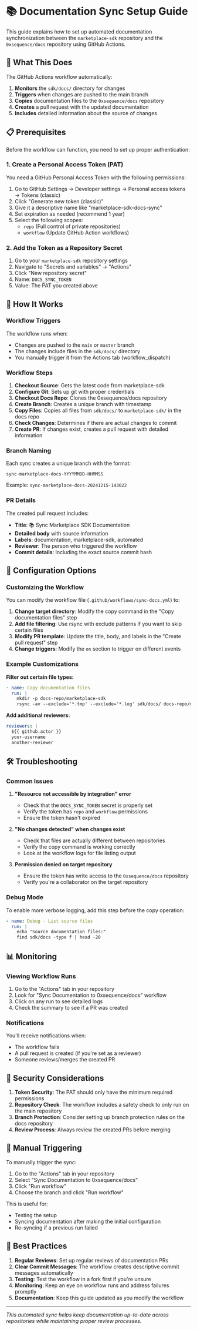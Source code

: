 # 📚 Documentation Sync Setup Guide

This guide explains how to set up automated documentation synchronization between the `marketplace-sdk` repository and the `0xsequence/docs` repository using GitHub Actions.

## 🎯 What This Does

The GitHub Actions workflow automatically:
1. **Monitors** the `sdk/docs/` directory for changes
2. **Triggers** when changes are pushed to the main branch
3. **Copies** documentation files to the `0xsequence/docs` repository
4. **Creates** a pull request with the updated documentation
5. **Includes** detailed information about the source of changes

## 📋 Prerequisites

Before the workflow can function, you need to set up proper authentication:

### 1. Create a Personal Access Token (PAT)

You need a GitHub Personal Access Token with the following permissions:

1. Go to GitHub Settings → Developer settings → Personal access tokens → Tokens (classic)
2. Click "Generate new token (classic)"
3. Give it a descriptive name like "marketplace-sdk-docs-sync"
4. Set expiration as needed (recommend 1 year)
5. Select the following scopes:
   - `repo` (Full control of private repositories)
   - `workflow` (Update GitHub Action workflows)

### 2. Add the Token as a Repository Secret

1. Go to your `marketplace-sdk` repository settings
2. Navigate to "Secrets and variables" → "Actions"
3. Click "New repository secret"
4. Name: `DOCS_SYNC_TOKEN`
5. Value: The PAT you created above

## 🚀 How It Works

### Workflow Triggers

The workflow runs when:
- Changes are pushed to the `main` or `master` branch
- The changes include files in the `sdk/docs/` directory
- You manually trigger it from the Actions tab (workflow_dispatch)

### Workflow Steps

1. **Checkout Source**: Gets the latest code from marketplace-sdk
2. **Configure Git**: Sets up git with proper credentials
3. **Checkout Docs Repo**: Clones the 0xsequence/docs repository
4. **Create Branch**: Creates a unique branch with timestamp
5. **Copy Files**: Copies all files from `sdk/docs/` to `marketplace-sdk/` in the docs repo
6. **Check Changes**: Determines if there are actual changes to commit
7. **Create PR**: If changes exist, creates a pull request with detailed information

### Branch Naming

Each sync creates a unique branch with the format:
```
sync-marketplace-docs-YYYYMMDD-HHMMSS
```

Example: `sync-marketplace-docs-20241215-143022`

### PR Details

The created pull request includes:
- **Title**: 📚 Sync Marketplace SDK Documentation
- **Detailed body** with source information
- **Labels**: documentation, marketplace-sdk, automated
- **Reviewer**: The person who triggered the workflow
- **Commit details**: Including the exact source commit hash

## 🔧 Configuration Options

### Customizing the Workflow

You can modify the workflow file (`.github/workflows/sync-docs.yml`) to:

1. **Change target directory**: Modify the copy command in the "Copy documentation files" step
2. **Add file filtering**: Use rsync with exclude patterns if you want to skip certain files
3. **Modify PR template**: Update the title, body, and labels in the "Create pull request" step
4. **Change triggers**: Modify the `on` section to trigger on different events

### Example Customizations

**Filter out certain file types:**
```yaml
- name: Copy documentation files
  run: |
    mkdir -p docs-repo/marketplace-sdk
    rsync -av --exclude='*.tmp' --exclude='*.log' sdk/docs/ docs-repo/marketplace-sdk/
```

**Add additional reviewers:**
```yaml
reviewers: |
  ${{ github.actor }}
  your-username
  another-reviewer
```

## 🛠️ Troubleshooting

### Common Issues

1. **"Resource not accessible by integration" error**
   - Check that the `DOCS_SYNC_TOKEN` secret is properly set
   - Verify the token has `repo` and `workflow` permissions
   - Ensure the token hasn't expired

2. **"No changes detected" when changes exist**
   - Check that files are actually different between repositories
   - Verify the copy command is working correctly
   - Look at the workflow logs for file listing output

3. **Permission denied on target repository**
   - Ensure the token has write access to the `0xsequence/docs` repository
   - Verify you're a collaborator on the target repository

### Debug Mode

To enable more verbose logging, add this step before the copy operation:

```yaml
- name: Debug - List source files
  run: |
    echo "Source documentation files:"
    find sdk/docs -type f | head -20
```

## 📊 Monitoring

### Viewing Workflow Runs

1. Go to the "Actions" tab in your repository
2. Look for "Sync Documentation to 0xsequence/docs" workflow
3. Click on any run to see detailed logs
4. Check the summary to see if a PR was created

### Notifications

You'll receive notifications when:
- The workflow fails
- A pull request is created (if you're set as a reviewer)
- Someone reviews/merges the created PR

## 🔐 Security Considerations

1. **Token Security**: The PAT should only have the minimum required permissions
2. **Repository Check**: The workflow includes a safety check to only run on the main repository
3. **Branch Protection**: Consider setting up branch protection rules on the docs repository
4. **Review Process**: Always review the created PRs before merging

## 🚀 Manual Triggering

To manually trigger the sync:

1. Go to the "Actions" tab in your repository
2. Select "Sync Documentation to 0xsequence/docs"
3. Click "Run workflow"
4. Choose the branch and click "Run workflow"

This is useful for:
- Testing the setup
- Syncing documentation after making the initial configuration
- Re-syncing if a previous run failed

## 📝 Best Practices

1. **Regular Reviews**: Set up regular reviews of documentation PRs
2. **Clear Commit Messages**: The workflow creates descriptive commit messages automatically
3. **Testing**: Test the workflow in a fork first if you're unsure
4. **Monitoring**: Keep an eye on workflow runs and address failures promptly
5. **Documentation**: Keep this guide updated as you modify the workflow

---

*This automated sync helps keep documentation up-to-date across repositories while maintaining proper review processes.*
